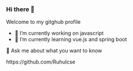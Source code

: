 ### Hi there 👋
Welcome to my gitghub profile
- 🔭 I’m currently working on javascript
- 🌱 I’m currently learning vue.js and spring boot

💬 Ask me about what you want to know
<link >https://github.com/Ruhulcse</link>
